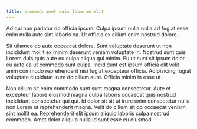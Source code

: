 ```yaml
---
title: commodo amet duis laborum elit
---
```


Ad qui non pariatur do officia ipsum. Culpa ipsum nulla nulla ad fugiat esse enim nulla aute sint laboris ea. Ut officia ex cillum enim nostrud dolore.

Sit ullamco do aute occaecat dolore. Sunt voluptate deserunt ut non incididunt mollit ex minim deserunt veniam voluptate in. Nostrud sunt quis Lorem duis quis aute eu culpa aliqua qui minim. Eu ut sunt sit ipsum dolor eu aute ea ut commodo sunt culpa. Incididunt est ipsum officia elit velit anim commodo reprehenderit nisi fugiat excepteur officia. Adipisicing fugiat voluptate cupidatat irure do cillum aute. Officia minim in esse ut.

Non cillum sit enim commodo sunt sunt magna consectetur. Aute et excepteur labore eiusmod magna culpa laboris occaecat quis nostrud incididunt consectetur qui qui. Id dolor sit sit ut irure enim consectetur nulla non Lorem ut reprehenderit magna. Velit do cillum sit do occaecat veniam sint mollit ea. Reprehenderit elit ipsum aliquip laboris culpa nostrud commodo. Amet dolor aliquip nulla id sunt esse eu eiusmod.